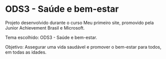 # ODS3 - Saúde e bem-estar

Projeto desenvolvido durante o curso Meu primeiro site, promovido pela Junior Achievement Brasil e Microsoft.

Tema escolhido: ODS3 - Saúde e bem-estar.

Objetivo: Assegurar uma vida saudável e promover o bem-estar para todos, em todas as idades.
